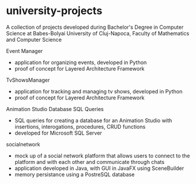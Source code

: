 # university-projects
A collection of projects developed during Bachelor's Degree in Computer Science at Babes-Bolyai University of Cluj-Napoca, Faculty of Mathematics and Computer Science

Event Manager 
  - application for organizing events, developed in Python
  - proof of concept for Layered Architecture Framework

TvShowsManager
  - application for tracking and managing tv shows, developed in Python
  - proof of concept for Layered Architecture Framework
              
Animation Studio Database SQL Queries 
  - SQL queries for creating a database for an Animation Studio with insertions, interogations, procedures, CRUD functions
  - developed for Microsoft SQL Server
  
socialnetwork
  - mock up of a social network platform that allows users to connect to the platform and with each other and communicate through chats
  - application developed in Java, with GUI in JavaFX using SceneBuilder
  - memory persistance using a PostreSQL database
